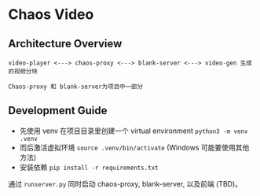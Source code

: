 # Chaos Video

## Architecture Overview

```plain
video-player <---> chaos-proxy <---> blank-server <---> video-gen 生成的视频分块

Chaos-proxy 和 blank-server为项目中一部分
```

## Development Guide

* 先使用 venv 在项目目录里创建一个 virtual environment `python3 -m venv .venv`
* 而后激活虚拟环境 `source .venv/bin/activate` (Windows 可能要使用其他方法)
* 安装依赖 `pip install -r requirements.txt`

通过 `runserver.py` 同时启动 chaos-proxy, blank-server, 以及前端 (TBD)。
